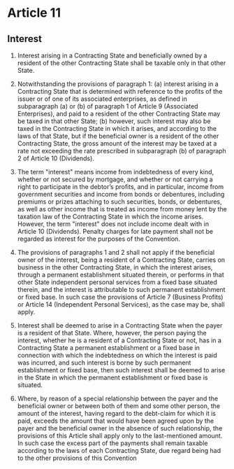 # Article 11
## Interest

1. Interest arising in a Contracting State and beneficially owned by a resident of the other
Contracting State shall be taxable only in that other State.

2. Notwithstanding the provisions of paragraph 1:
  (a) interest arising in a Contracting State that is determined with reference to the
  profits of the issuer or of one of its associated enterprises, as defined in subparagraph (a)
  or (b) of paragraph 1 of Article 9 (Associated Enterprises), and paid to a resident of the
  other Contracting State may be taxed in that other State;
  (b) however, such interest may also be taxed in the Contracting State in which it
  arises, and according to the laws of that State, but if the beneficial owner is a resident of
  the other Contracting State, the gross amount of the interest may be taxed at a rate not
  exceeding the rate prescribed in subparagraph (b) of paragraph 2 of Article 10
  (Dividends).

3. The term "interest" means income from indebtedness of every kind, whether or not secured
by mortgage, and whether or not carrying a right to participate in the debtor’s profits, and in
particular, income from government securities and income from bonds or debentures, including
premiums or prizes attaching to such securities, bonds, or debentures, as well as other income
that is treated as income from money lent by the taxation law of the Contracting State in which
the income arises. However, the term "interest" does not include income dealt with in Article 10
(Dividends). Penalty charges for late payment shall not be regarded as interest for the purposes of
the Convention.

4. The provisions of paragraphs 1 and 2 shall not apply if the beneficial owner of the interest,
being a resident of a Contracting State, carries on business in the other Contracting State, in
which the interest arises, through a permanent establishment situated therein, or performs in that
other State independent personal services from a fixed base situated therein, and the interest is
attributable to such permanent establishment or fixed base. In such case the provisions of Article
7 (Business Profits) or Article 14 (Independent Personal Services), as the case may be, shall
apply.

5. Interest shall be deemed to arise in a Contracting State when the payer is a resident of that
State. Where, however, the person paying the interest, whether he is a resident of a Contracting
State or not, has in a Contracting State a permanent establishment or a fixed base in connection
with which the indebtedness on which the interest is paid was incurred, and such interest is borne
by such permanent establishment or fixed base, then such interest shall be deemed to arise in the
State in which the permanent establishment or fixed base is situated.

6. Where, by reason of a special relationship between the payer and the beneficial owner or
between both of them and some other person, the amount of the interest, having regard to the
debt-claim for which it is paid, exceeds the amount that would have been agreed upon by the
payer and the beneficial owner in the absence of such relationship, the provisions of this Article
shall apply only to the last-mentioned amount. In such case the excess part of the payments shall
remain taxable according to the laws of each Contracting State, due regard being had to the other
provisions of this Convention
